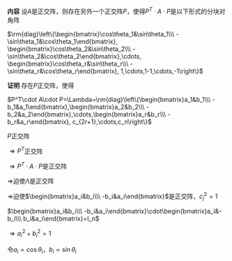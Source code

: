 **内容**
设$A$是正交阵，则存在另外一个正交阵$P$，使得$P^T\cdot A\cdot P$是以下形式的分块对角阵

$\rm{diag}\left\{\begin{bmatrix}\cos\theta_1&\sin\theta_1\\\ -\sin\theta_1&\cos\theta_1\end{bmatrix},
\begin{bmatrix}\cos\theta_2&\sin\theta_2\\\ -\sin\theta_2&\cos\theta_2\end{bmatrix},\cdots,
\begin{bmatrix}\cos\theta_r&\sin\theta_r\\\ -\sin\theta_r&\cos\theta_r\end{bmatrix}, 1,\cdots,1-1,\cdots,-1\right\}$

**证明**
存在$P$正交阵，使得

$P^T\cdot A\cdot P=\Lambda=\rm{diag}\left\{\begin{bmatrix}a_1&b_1\\\ -b_1&a_1\end{bmatrix},\begin{bmatrix}a_2&b_2\\\ -b_2&a_2\end{bmatrix},\cdots,\begin{bmatrix}a_r&b_r\\\ -b_r&a_r\end{bmatrix}, c_{2r+1},\cdots,c_n\right\}$

$P$正交阵

$\Rightarrow P^T$正交阵

$\Rightarrow P^T\cdot A\cdot P$是正交阵

$\Rightarrow$迫使$\Lambda$是正交阵

$\Rightarrow$迫使$\begin{bmatrix}a_i&b_i\\\ -b_i&a_i\end{bmatrix}$是正交阵，$c_j^2=1$

$\begin{bmatrix}a_i&b_i\\\ -b_i&a_i\end{bmatrix}\cdot\begin{bmatrix}a_i&-b_i\\\ b_i&a_i\end{bmatrix}=I_n$

$\Rightarrow a_i^2+b_i^2=1$

令$a_i=\cos\theta_i$，$b_i=\sin\theta_i$
